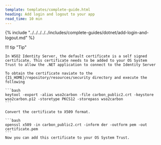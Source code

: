 ```yaml
---
template: templates/complete-guide.html
heading: Add login and logout to your app
read_time: 10 min
---
```


{% include "../../../../../includes/complete-guides/dotnet/add-login-and-logout.md" %}

!!! tip "Tip"

    In WSO2 Identity Server, the default certificate is a self signed certificate. This certificate needs to be added to your OS System Trust to allow the .NET application to connect to the Identity Server

    To obtain the certificate naviate to the {IS_HOME}/repository/resources/security directory and execute the following

    ```bash
    keytool -export -alias wso2carbon -file carbon_public2.crt -keystore wso2carbon.p12 -storetype PKCS12 -storepass wso2carbon
    ```

    Convert the certificate to X509 format.

    ```bash
    openssl x509 -in carbon_public2.crt -inform der -outform pem -out certificate.pem
    ```
    Now you can add this certificate to your OS System Trust.
